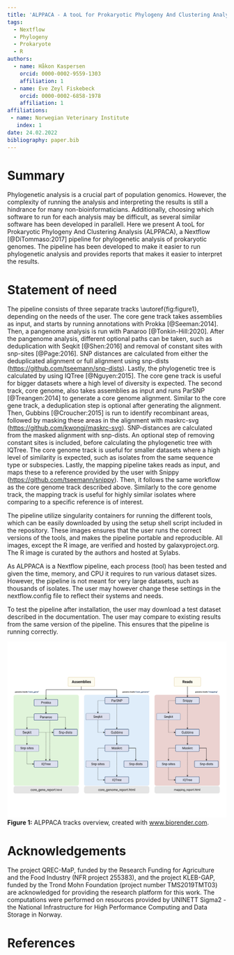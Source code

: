 ```yaml
---
title: 'ALPPACA - A tooL for Prokaryotic Phylogeny And Clustering Analysis'
tags:
  - Nextflow
  - Phylogeny
  - Prokaryote
  - R
authors:
  - name: Håkon Kaspersen
    orcid: 0000-0002-9559-1303
    affiliation: 1
  - name: Eve Zeyl Fiskebeck
    orcid: 0000-0002-6858-1978
    affiliation: 1
affiliations:
 - name: Norwegian Veterinary Institute
   index: 1
date: 24.02.2022
bibliography: paper.bib
---
```


# Summary
Phylogenetic analysis is a crucial part of population genomics. However, the complexity of running the analysis and interpreting the results is still a hindrance for many non-bioinformaticians. Additionally, choosing which software to run for each analysis may be difficult, as several similar software has been developed in parallell. Here we present A tooL for Prokaryotic Phylogeny And Clustering Analysis (ALPPACA), a Nextflow [@DiTommaso:2017] pipeline for phylogenetic analysis of prokaryotic genomes. The pipeline has been developed to make it easier to run phylogenetic analysis and provides reports that makes it easier to interpret the results. 

# Statement of need
The pipeline consists of three separate tracks \autoref{fig:figure1}, depending on the needs of the user. The core gene track takes assemblies as input, and starts by running annotations with Prokka [@Seeman:2014]. Then, a pangenome analysis is run with Panaroo [@Tonkin-Hill:2020]. After the pangenome analysis, different optional paths can be taken, such as deduplication with Seqkit [@Shen:2016] and removal of constant sites with snp-sites [@Page:2016]. SNP distances are calculated from either the deduplicated alignment or full alignment using snp-dists (https://github.com/tseemann/snp-dists). Lastly, the phylogenetic tree is calculated by using IQTree [@Nguyen:2015]. The core gene track is useful for bigger datasets where a high level of diversity is expected. The second track, core genome, also takes assemblies as input and runs ParSNP [@Treangen:2014] to generate a core genome alignment. Similar to the core gene track, a deduplication step is optional after generating the alignment. Then, Gubbins [@Croucher:2015] is run to identify recombinant areas, followed by masking these areas in the alignment with maskrc-svg (https://github.com/kwongj/maskrc-svg). SNP-distances are calculated from the masked alignment with snp-dists. An optional step of removing constant sites is included, before calculating the phylogenetic tree with IQTree. The core genome track is useful for smaller datasets where a high level of similarity is expected, such as isolates from the same sequence type or subspecies. Lastly, the mapping pipeline takes reads as input, and maps these to a reference provided by the user with Snippy (https://github.com/tseemann/snippy). Then, it follows the same workflow as the core genome track described above. Similarly to the core genome track, the mapping track is useful for highly similar isolates where comparing to a specific reference is of interest.

The pipeline utilize singularity containers for running the different tools, which can be easily downloaded by using the setup shell script included in the repository. These images ensures that the user runs the correct versions of the tools, and makes the pipeline portable and reproducible. All images, except the R image, are verified and hosted by galaxyproject.org. The R image is curated by the authors and hosted at Sylabs. 

As ALPPACA is a Nextflow pipeline, each process (tool) has been tested and given the time, memory, and CPU it requires to run various dataset sizes. However, the pipeline is not meant for very large datasets, such as thousands of isolates. The user may however change these settings in the nextflow.config file to reflect their systems and needs. 

To test the pipeline after installation, the user may download a test dataset described in the documentation. The user may compare to existing results from the same version of the pipeline. This ensures that the pipeline is running correctly.

![Figure 1.\label{fig:figure1}](https://github.com/NorwegianVeterinaryInstitute/ALPPACA/blob/joss_paper/pipeline.png)
**Figure 1:** ALPPACA tracks overview, created with www.biorender.com.

# Acknowledgements
The project QREC-MaP, funded by the Research Funding for Agriculture and the Food Industry (NFR project 255383), and the project KLEB-GAP, funded by the Trond Mohn Foundation (project number TMS2019TMT03) are acknowledged for providing the research platform for this work. The computations were performed on resources provided by UNINETT Sigma2 - the National Infrastructure for High Performance Computing and Data Storage in Norway.

# References


